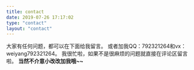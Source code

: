 ```yaml
---
title: contact
date: 2019-07-26 17:17:02
type: "contact"
layout: "contact"
---
```


大家有任何问题，都可以在下面给我留言。
或者加我QQ：792321264和vx：weiyang792321264。
我很忙啦，如果不是很麻烦的问题就直接在评论区留言啦。
**当然不介意小改改加我哦~~**